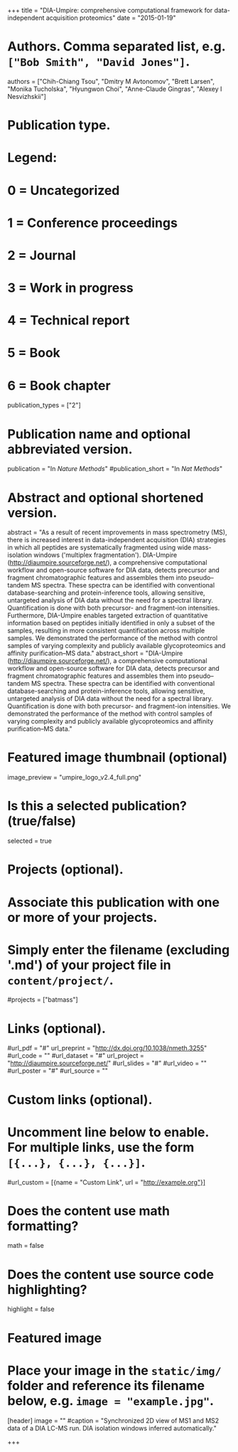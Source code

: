 +++
title = "DIA-Umpire: comprehensive computational framework for data-independent acquisition proteomics"
date = "2015-01-19"

# Authors. Comma separated list, e.g. `["Bob Smith", "David Jones"]`.
authors = ["Chih-Chiang Tsou", "Dmitry M Avtonomov", "Brett Larsen", "Monika Tucholska", "Hyungwon Choi", "Anne-Claude Gingras", "Alexey I Nesvizhskii"]

# Publication type.
# Legend:
# 0 = Uncategorized
# 1 = Conference proceedings
# 2 = Journal
# 3 = Work in progress
# 4 = Technical report
# 5 = Book
# 6 = Book chapter
publication_types = ["2"]

# Publication name and optional abbreviated version.
publication = "In *Nature Methods*"
#publication_short = "In *Nat Methods*"

# Abstract and optional shortened version.
abstract = "As a result of recent improvements in mass spectrometry (MS), there is increased interest in data-independent acquisition (DIA) strategies in which all peptides are systematically fragmented using wide mass-isolation windows ('multiplex fragmentation'). DIA-Umpire (http://diaumpire.sourceforge.net/), a comprehensive computational workflow and open-source software for DIA data, detects precursor and fragment chromatographic features and assembles them into pseudo–tandem MS spectra. These spectra can be identified with conventional database-searching and protein-inference tools, allowing sensitive, untargeted analysis of DIA data without the need for a spectral library. Quantification is done with both precursor- and fragment-ion intensities. Furthermore, DIA-Umpire enables targeted extraction of quantitative information based on peptides initially identified in only a subset of the samples, resulting in more consistent quantification across multiple samples. We demonstrated the performance of the method with control samples of varying complexity and publicly available glycoproteomics and affinity purification–MS data."
abstract_short = "DIA-Umpire (http://diaumpire.sourceforge.net/), a comprehensive computational workflow and open-source software for DIA data, detects precursor and fragment chromatographic features and assembles them into pseudo–tandem MS spectra. These spectra can be identified with conventional database-searching and protein-inference tools, allowing sensitive, untargeted analysis of DIA data without the need for a spectral library. Quantification is done with both precursor- and fragment-ion intensities. We demonstrated the performance of the method with control samples of varying complexity and publicly available glycoproteomics and affinity purification–MS data."

# Featured image thumbnail (optional)
image_preview = "umpire_logo_v2.4_full.png"

# Is this a selected publication? (true/false)
selected = true

# Projects (optional).
#   Associate this publication with one or more of your projects.
#   Simply enter the filename (excluding '.md') of your project file in `content/project/`.
#projects = ["batmass"]

# Links (optional).
#url_pdf = "#"
url_preprint = "http://dx.doi.org/10.1038/nmeth.3255"
#url_code = ""
#url_dataset = "#"
url_project = "http://diaumpire.sourceforge.net/"
#url_slides = "#"
#url_video = ""
#url_poster = "#"
#url_source = ""

# Custom links (optional).
#   Uncomment line below to enable. For multiple links, use the form `[{...}, {...}, {...}]`.
#url_custom = [{name = "Custom Link", url = "http://example.org"}]

# Does the content use math formatting?
math = false

# Does the content use source code highlighting?
highlight = false

# Featured image
# Place your image in the `static/img/` folder and reference its filename below, e.g. `image = "example.jpg"`.
[header]
image = ""
#caption = "Synchronized 2D view of MS1 and MS2 data of a DIA LC-MS run. DIA isolation windows inferred automatically."

+++
